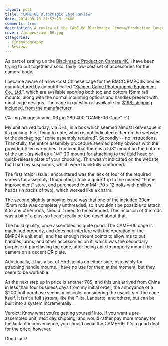 ```yaml
---
layout: post
title: "CAME-06 Blackmagic Cage Review"
date: 2014-03-18 21:52:29 -0400
comments: true
description: A review of the CAME-06 Blackmagic Cinema/Production Camera cage
cover: /images/came-06.jpg
categories: 
 - Cinematography
 - Reviews
---
```


As part of setting up the [Blackmagic Production Camera 4K](http://www.blackmagicdesign.com/products/blackmagicproductioncamera4k),
I have been trying to put together a solid, fairly low-cost set of
accessories for the camera body.

I became aware of a low-cost Chinese cage for the BMCC/BMPC4K
bodies manufactured by an outfit called
"[Xiamen Came Photographic Equipment Co., Ltd.](http://www.came-tv.com/)",
which are available sporting both top and bottom 15mm rail mounts, 
along with the normal mounting options and handles present with
most cage designs. The cage in question is available for
[$198, shipping included, from the manufacturer](http://www.came-tv.com/came06-bmcc-cage-for-blackmagic-design-cinema-camera-15mm-rail-p-477.html).

{% img /images/came-06.jpg 289 400 "CAME-06 Cage" %}

My unit arrived today, via DHL, in a box which seemed almost
Ikea-esque in its packing. First thing to note, which is not
indicated either on the website or the packaging: "some assembly
required". Secondly -- no instructions. Thankfully, the entire
assembly procedure seemed pretty obvious with the provided
Allen wrenches. I noticed that there is a 5/8" mount on the
bottom of the unit (as well as a 1/4"-20 mount) for attaching to
the fluid head or quick-release plate of your choosing. This wasn't
indicated on the website, but I had my suspicions, which were
thankfully confirmed.

The first major issue I encountered was the lack of four of the
required screws for assembly. Undaunted, I took a quick trip to 
the nearest "home improvement" store, and purchased four
M4-.70 x 12 bolts with phillips heads (in packs of two), which
worked like a charm.

The second slightly annoying issue was that one of the included
30cm 15mm rods was completely unthreaded, so it wouldn't be
possible to attach it to any other rods, should it need to be
extended. The inclusion of the rods was a bit of a plus, so I
can't really be too upset about that.

The build quality, once assembled, is quite good. The CAME-06
cage is machined properly, and does not interfere with the
operation of the BMPC4K unit at all, and has enough mount points
to allow me to put handles, arms, and other accessories on it,
which was the secondary purpose of purchasing the cage, after
being able to properly mount the camera on a decent QR plate.

Additionally, it has a set of Hirth joints on either side,
ostensibly for attaching handle mounts. I have no use for them
at the moment, but they seem to be workable.

As the next step up in price is another 70$, and this unit
arrived from China in less than four business days from my
initial order, the annoyance of a $1.00 bolt purchase seems
miniscule, considering the usability of the cage itself. It
isn't a full system, like the Tilta, Lanparte, and others,
but can be built into a system incrementally.

Verdict: Know what you're getting yourself into. If you want
a pre-assembled unit, next day shipping, and would rather pay
more money for the lack of inconvenience, you should avoid the
CAME-06. It's a good deal for the price, however.

Good luck!

